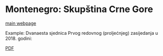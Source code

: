 # Montenegro: Skupština Crne Gore

[main webpage](http://www.skupstina.me/index.php/me/sjednice/sjednice-skupstine-crne-gore)

Example: Dvanaesta sjednica Prvog redovnog (proljećnjeg) zasijedanja u 2018. godini:

[PDF](http://zakoni.skupstina.me/zakoni/web/dokumenta/sjednice-skupstine/172/2416-..pdf)


